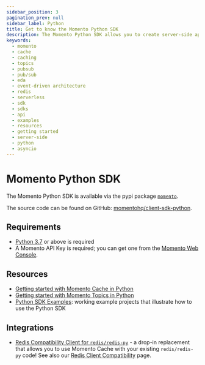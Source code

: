 ```yaml
---
sidebar_position: 3
pagination_prev: null
sidebar_label: Python
title: Get to know the Momento Python SDK
description: The Momento Python SDK allows you to create server-side applications using either synchronous or asyncio APIs, and take advantage of Momento's caching and pub-sub features. Find resources and examples here!
keywords:
  - momento
  - cache
  - caching
  - topics
  - pubsub
  - pub/sub
  - eda
  - event-driven architecture
  - redis
  - serverless
  - sdk
  - sdks
  - api
  - examples
  - resources
  - getting started
  - server-side
  - python
  - asyncio
---
```


# Momento Python SDK

The Momento Python SDK is available via the pypi package [`momento`](https://pypi.org/project/momento/).

The source code can be found on GitHub: [momentohq/client-sdk-python](https://github.com/momentohq/client-sdk-python).

## Requirements

- [Python 3.7](https://www.python.org/downloads/) or above is required
- A Momento API Key is required; you can get one from the [Momento Web Console](https://console.gomomento.com/).

## Resources

- [Getting started with Momento Cache in Python](./cache.md)
- [Getting started with Momento Topics in Python](./topics.mdx)
- [Python SDK Examples](https://github.com/momentohq/client-sdk-python/blob/main/examples/README.md): working example projects that illustrate how to use the Python SDK

## Integrations

- [Redis Compatibility Client for `redis/redis-py`](https://github.com/momentohq/momento-python-redis-client) - a drop-in replacement that allows you to use Momento Cache with your existing `redis/redis-py` code! See also our [Redis Client Compatibility](/cache/integrations/redis-client-compatibility.md) page.
